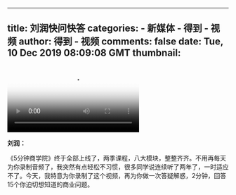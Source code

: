 
---
title: 刘润快问快答
categories: 
    - 新媒体
    - 得到 - 视频
author: 得到 - 视频
comments: false
date: Tue, 10 Dec 2019 08:09:08 GMT
thumbnail: 
---

<div>   
<video controls="controls" src="https://mediacdn.umiwi.com/video/mp4/3305239887872000/22/Dyd775ezR24w5ede.mp4" poster="https://piccdn3.umiwi.com/img/201912/11/201912111849091663777303.jpeg" class="video"></video><div class="editor-show"><p style="text-align:left;"><b>刘润：</b></p><p style="text-align:left;">《5分钟商学院》终于全部上线了，两季课程，八大模块，整整齐齐。不用再每天为你录制音频了，我突然有点轻松不习惯，很多同学说连续听了两年了，一时适应不了。今天，我特意为你录制了这个视频，再为你做一次答疑解惑，2分钟，回答15个你迫切想知道的商业问题。</p></div>  
</div>
            